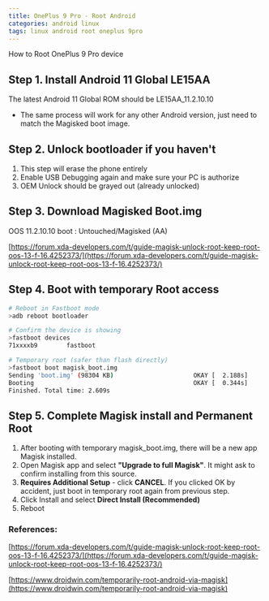 ```yaml
---
title: OnePlus 9 Pro - Root Android
categories: android linux
tags: linux android root oneplus 9pro
---
```


How to Root OnePlus 9 Pro device

## Step 1. Install Android 11 Global LE15AA
The latest Android 11 Global ROM should be LE15AA_11.2.10.10

* The same process will work for any other Android version, just need to match the Magisked boot image.

## Step 2. Unlock bootloader if you haven't
1. This step will erase the phone entirely
2. Enable USB Debugging again and make sure your PC is authorize
3. OEM Unlock should be grayed out (already unlocked)

## Step 3. Download Magisked Boot.img

OOS 11.2.10.10 boot : Untouched/Magisked (AA)

[https://forum.xda-developers.com/t/guide-magisk-unlock-root-keep-root-oos-13-f-16.4252373/](https://forum.xda-developers.com/t/guide-magisk-unlock-root-keep-root-oos-13-f-16.4252373/)

## Step 4. Boot with temporary Root access

```bash
# Reboot in Fastboot mode
>adb reboot bootloader

# Confirm the device is showing
>fastboot devices
71xxxxb9        fastboot

# Temporary root (safer than flash directly)
>fastboot boot magisk_boot.img
Sending 'boot.img' (98304 KB)                      OKAY [  2.188s]
Booting                                            OKAY [  0.344s]
Finished. Total time: 2.609s
```

## Step 5. Complete Magisk install and Permanent Root

1. After booting with temporary magisk_boot.img, there will be a new app Magisk installed.
2. Open Magisk app and select **"Upgrade to full Magisk"**. It might ask to confirm installing from this source.
3. **Requires Additional Setup** - click **CANCEL**. If you clicked OK by accident, just boot in temporary root again from previous step.
4. Click Install and select **Direct Install (Recommended)**
5. Reboot


### References:
[https://forum.xda-developers.com/t/guide-magisk-unlock-root-keep-root-oos-13-f-16.4252373/](https://forum.xda-developers.com/t/guide-magisk-unlock-root-keep-root-oos-13-f-16.4252373/)

[https://www.droidwin.com/temporarily-root-android-via-magisk](https://www.droidwin.com/temporarily-root-android-via-magisk)
